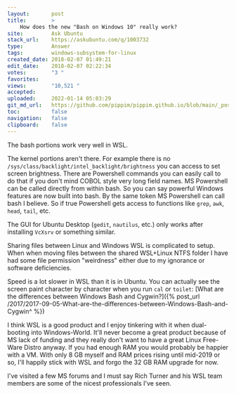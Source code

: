 ```yaml
---
layout:       post
title:        >
    How does the new "Bash on Windows 10" really work?
site:         Ask Ubuntu
stack_url:    https://askubuntu.com/q/1003732
type:         Answer
tags:         windows-subsystem-for-linux
created_date: 2018-02-07 01:49:21
edit_date:    2018-02-07 02:22:34
votes:        "3 "
favorites:    
views:        "10,521 "
accepted:     
uploaded:     2022-01-14 05:03:29
git_md_url:   https://github.com/pippim/pippim.github.io/blob/main/_posts/2018/2018-02-07-How-does-the-new-"Bash-on-Windows-10"-really-work^.md
toc:          false
navigation:   false
clipboard:    false
---
```


The bash portions work very well in WSL. 

The kernel portions aren't there. For example there is no `/sys/class/backlight/intel_backlight/brightness` you can access to set screen brightness. There are Powershell commands you can easily call to do that if you don't mind COBOL style very long field names. MS Powershell can be called directly from within bash. So you can say powerful Windows features are now built into bash. By the same token MS Powershell can call bash I believe. So if true Powershell gets access to functions like `grep`, `awk`, `head`, `tail`, etc.

The GUI for Ubuntu Desktop (`gedit`, `nautilus`, etc.) only works after installing `VcXsrv` or something similar.

Sharing files between Linux and Windows WSL is complicated to setup. When when moving files between the shared WSL+Linux NTFS folder I have had some file permission "weirdness" either due to my ignorance or software deficiencies.

Speed is a lot slower in WSL than it is in Ubuntu. You can actually see the screen paint character by character when you run `cal` or `toilet`: [What are the differences between Windows Bash and Cygwin?]({% post_url /2017/2017-09-05-What-are-the-differences-between-Windows-Bash-and-Cygwin^ %})

I think WSL is a good product and I enjoy tinkering with it when dual-booting into Windows-World. It'll never become a great product because of MS lack of funding and they really don't want to have a great Linux Free-Ware Distro anyway. If you had enough RAM you would probably be happier with a VM. With only 8 GB myself and RAM prices rising until mid-2019 or so, I'll happily stick with WSL and forgo the 32 GB RAM upgrade for now.

I've visited a few MS forums and I must say Rich Turner and his WSL team members are some of the nicest professionals I've seen.
